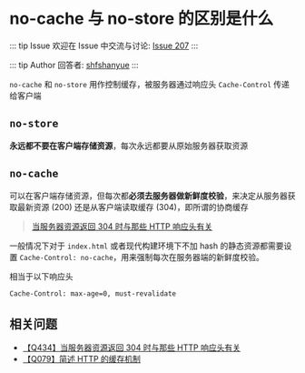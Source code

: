 # no-cache 与 no-store 的区别是什么



::: tip Issue 
 欢迎在 Issue 中交流与讨论: [Issue 207](https://github.com/shfshanyue/Daily-Question/issues/207) 
:::

::: tip Author 
回答者: [shfshanyue](https://github.com/shfshanyue) 
:::

`no-cache` 和 `no-store` 用作控制缓存，被服务器通过响应头 `Cache-Control` 传递给客户端

## `no-store`

**永远都不要在客户端存储资源**，每次永远都要从原始服务器获取资源

## `no-cache`

可以在客户端存储资源，但每次都**必须去服务器做新鲜度校验**，来决定从服务器获取最新资源 (200) 还是从客户端读取缓存 (304)，即所谓的协商缓存

> [当服务器资源返回 304 时与那些 HTTP 响应头有关](https://github.com/shfshanyue/Daily-Question/issues/441)

一般情况下对于 `index.html` 或者现代构建环境下不加 hash 的静态资源都需要设置 `Cache-Control: no-cache`，用来强制每次在服务器端的新鲜度校验。

相当于以下响应头

``` bash
Cache-Control: max-age=0, must-revalidate
```

## 相关问题

+ [【Q434】当服务器资源返回 304 时与那些 HTTP 响应头有关](https://github.com/shfshanyue/Daily-Question/issues/441)
+ [【Q079】简述 HTTP 的缓存机制](https://github.com/shfshanyue/Daily-Question/issues/80)